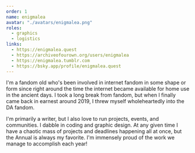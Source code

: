 ```yaml
---
order: 1
name: enigmalea
avatar: "./avatars/enigmalea.png"
roles:
  - graphics
  - logistics
links:
  - https://enigmalea.quest
  - https://archiveofourown.org/users/enigmalea
  - https://enigmalea.tumblr.com
  - https://bsky.app/profile/enigmalea.quest
---
```


I'm a fandom old who's been involved in internet fandom in some shape or form
since right around the time the internet became available for home use in the
ancient days. I took a long break from fandom, but when I finally came back in
earnest around 2019, I threw myself wholeheartedly into the DA fandom.

I'm primarily a writer, but I also love to run projects, events, and
communities. I dabble in coding and graphic design. At any given time I have a
chaotic mass of projects and deadlines happening all at once, but the Annual is
always my favorite. I'm immensely proud of the work we manage to accomplish each
year!

